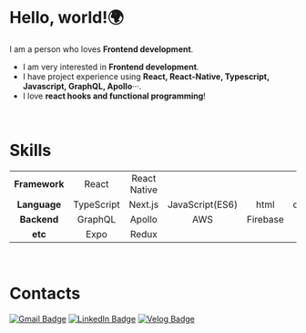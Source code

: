 # Hello, world!🌍

I am a person who loves **Frontend development**.

- I am very interested in **Frontend development**.
- I have project experience using **React, React-Native, Typescript, Javascript, GraphQL, Apollo**···.
- I love **react hooks and functional programming**!

<br/>

# Skills

|                 |            |                 |      |          ||
| :-------------: | :--------: | :-------------: | :--: | :------: |:------: |
|  **Framework**  |   React    |  React Native   |      |          ||
| **Language** | TypeScript | Next.js|JavaScript(ES6) | html |   css    |
|   **Backend**   |  GraphQL   |     Apollo      | AWS  | Firebase ||
|     **etc**     |    Expo    |      Redux      |      |          ||

<br/>

# Contacts

[![Gmail Badge](https://img.shields.io/badge/Gmail-d14836?style=flat-square&logo=Gmail&logoColor=white&link=mailto:leeesangheee@gmail.com)](mailto:leeesangheee@gmail.com)
[![LinkedIn Badge](http://img.shields.io/badge/-LinkedIn-0072b1?style=flat&logo=linkedin&link=https://www.linkedin.com/in/sanghee-lee-52ba5a1a8)](https://www.linkedin.com/in/sanghee-lee-52ba5a1a8)
[![Velog Badge](http://img.shields.io/badge/-Velog-20c997?style=flat&link=https://velog.io/@leeesangheee)](https://velog.io/@leeesangheee)
